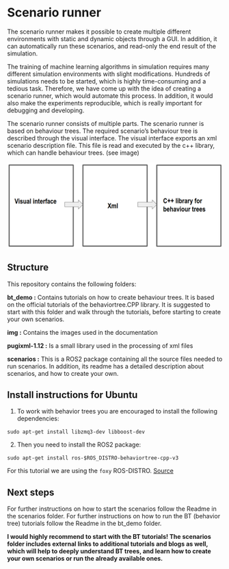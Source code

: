 # Scenario runner

The scenario runner makes it possible to create multiple different environments with static and dynamic objects through a GUI. In addition, it can automatically run these scenarios, and read-only the end result of the simulation.

The training of machine learning algorithms in simulation requires many different simulation environments with slight modifications. Hundreds of simulations needs to be started, which is highly time-consuming and a tedious task. Therefore, we have come up with the idea of creating a scenario runner, which would automate this process. In addition, it would also make the experiments reproducible, which is really important for debugging and developing.

The scenario runner consists of multiple parts. The scenario runner is based on behaviour trees. The required scenario’s behaviour tree is described through the visual interface. The visual interface exports an xml scenario description file. This file is read and executed by the c++ library, which can handle behaviour trees. (see image)

<p align="center">
<img src="https://github.com/dobots/scenario_runner/blob/main/img/overview.png" width = "700" /> 
</p>

## Structure
This repository contains the following folders:

**bt_demo :** Contains tutorials on how to create behaviour trees. It is based on the official tutorials of the behaviortree.CPP library. It is suggested to start with this folder and walk through the tutorials, before starting to create your own scenarios.

**img :** Contains the images used in the documentation

**pugixml-1.12 :** Is a small library used in the processing of xml files

**scenarios :**  This is a  ROS2 package containing all the source files needed to run scenarios. In addition, its readme has a detailed description about scenarios, and how to create your own.

## Install instructions for Ubuntu

 1. To work with behavior trees you are encouraged to install the following dependencies:
```
sudo apt-get install libzmq3-dev libboost-dev
```

2.  Then you need to install the ROS2 package: 
```
sudo apt-get install ros-$ROS_DISTRO-behaviortree-cpp-v3
```

For this tutorial we are using the `foxy` ROS-DISTRO.
[Source](https://github.com/BehaviorTree/BehaviorTree.CPP)

## Next steps

For further instructions on how to start the scenarios follow the Readme in the scenarios folder. For further instructions on how to run the BT (behavior tree) tutorials follow the Readme in the bt_demo folder.

**I would highly recommend to start with the BT tutorials! The scenarios folder includes external links to additional tutorials and blogs as well, which will help to deeply understand BT trees, and learn how to create your own scenarios or run the already available ones.**


